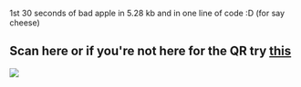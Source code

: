 1st 30 seconds of bad apple in 5.28 kb and in one line of code :D (for say cheese)

## Scan here or if you're not here for the QR try [this](https://saycheese-lou.netlify.app/)
![](https://cloud-9fqy3pxff-hack-club-bot.vercel.app/0download__1_.png)
